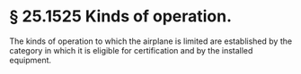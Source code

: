 # § 25.1525   Kinds of operation.

The kinds of operation to which the airplane is limited are established by the category in which it is eligible for certification and by the installed equipment. 




